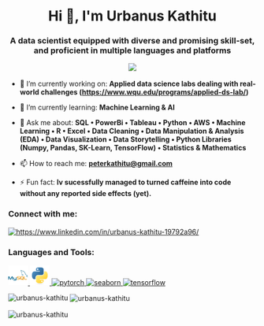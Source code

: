 <h1 align="center">Hi 👋, I'm Urbanus Kathitu</h1>
<h3 align="center">A data scientist equipped with diverse and promising skill-set, and proficient in multiple languages and platforms</h3>

<p align="center">
  <img src="https://media.giphy.com/media/3oz8xvG2EmEMJ4rS1y/giphy.gif" style="max-width:100; height:auto;">
  
- 🔭 I’m currently working on: **Applied data science labs dealing with real-world challenges (https://www.wqu.edu/programs/applied-ds-lab/)**
  
- 🌱 I’m currently learning: **Machine Learning & AI**

- 💬 Ask me about: **SQL • PowerBi • Tableau • Python • AWS • Machine Learning • R • Excel • Data Cleaning • Data Manipulation & Analysis (EDA) • Data Visualization • Data Storytelling • Python Libraries (Numpy, Pandas, SK-Learn, TensorFlow) • Statistics &  Mathematics**

- 📫 How to reach me: **peterkathitu@gmail.com**

- ⚡ Fun fact: **Iv sucessfully managed to turned caffeine into code without any reported side effects (yet).**

<h3 align="left">Connect with me:</h3>
<p align="left">
<a href="https://linkedin.com/in/https://www.linkedin.com/in/urbanus-kathitu-19792a96/" target="blank"><img align="center" src="https://raw.githubusercontent.com/rahuldkjain/github-profile-readme-generator/master/src/images/icons/Social/linked-in-alt.svg" alt="https://www.linkedin.com/in/urbanus-kathitu-19792a96/" height="30" width="40" /></a>
</p>

<h3 align="left">Languages and Tools:</h3>
<p align="left"> <a href="https://www.mysql.com/" target="_blank" rel="noreferrer"> <img src="https://raw.githubusercontent.com/devicons/devicon/master/icons/mysql/mysql-original-wordmark.svg" alt="mysql" width="40" height="40"/> </a> <a href="https://www.python.org" target="_blank" rel="noreferrer"> <img src="https://raw.githubusercontent.com/devicons/devicon/master/icons/python/python-original.svg" alt="python" width="40" height="40"/> </a> <a href="https://pytorch.org/" target="_blank" rel="noreferrer"> <img src="https://www.vectorlogo.zone/logos/pytorch/pytorch-icon.svg" alt="pytorch" width="40" height="40"/> </a> <a href="https://seaborn.pydata.org/" target="_blank" rel="noreferrer"> <img src="https://seaborn.pydata.org/_images/logo-mark-lightbg.svg" alt="seaborn" width="40" height="40"/> </a> <a href="https://www.tensorflow.org" target="_blank" rel="noreferrer"> <img src="https://www.vectorlogo.zone/logos/tensorflow/tensorflow-icon.svg" alt="tensorflow" width="40" height="40"/> </a> </p>

<p><img align="left" src="https://github-readme-stats.vercel.app/api/top-langs?username=urbanus-kathitu&show_icons=true&locale=en&layout=compact" alt="urbanus-kathitu" /></p>

<p>&nbsp;<img align="center" src="https://github-readme-stats.vercel.app/api?username=urbanus-kathitu&show_icons=true&locale=en" alt="urbanus-kathitu" /></p>

<p><img align="center" src="https://github-readme-streak-stats.herokuapp.com/?user=urbanus-kathitu&" alt="urbanus-kathitu" /></p>


